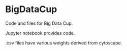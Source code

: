 # BigDataCup
Code and files for Big Data Cup.

Jupyter notebook provides code. 

.csv files have various weights derived from cytoscape.


